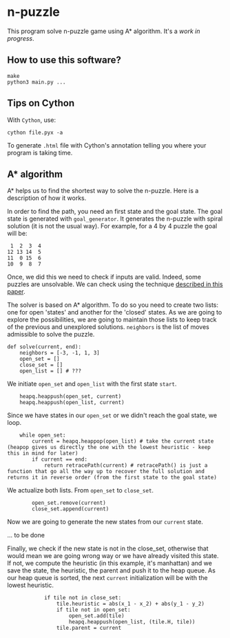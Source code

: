 # n-puzzle

This program solve n-puzzle game using A* algorithm. It's a _work in progress_.

## How to use this software?

```
make
python3 main.py ...
```

## Tips on Cython

With `Cython`, use:

```
cython file.pyx -a
```

To generate `.html` file with Cython's annotation telling you where your program is taking time.

## A* algorithm

A* helps us to find the shortest way to solve the n-puzzle. Here is a description of how it works.

In order to find the path, you need an first state and the goal state. The goal state is generated with `goal_generator`. It generates the n-puzzle with spiral solution (it is not the usual way). For example, for a 4 by 4 puzzle the goal will be:

```
 1  2  3  4
12 13 14  5
11  0 15  6
10  9  8  7
```

Once, we did this we need to check if inputs are valid. Indeed, some puzzles are unsolvable. We can check using the technique [described in this paper](http://cseweb.ucsd.edu/~ccalabro/essays/15_puzzle.pdf).

The solver is based on A* algorithm. To do so you need to create two lists: one for open 'states' and another for the 'closed' states. As we are going to explore the possibilities, we are going to maintain those lists to keep track of the previous and unexplored solutions. `neighbors` is the list of moves admissible to solve the puzzle.

```
def solve(current, end):
	neighbors = [-3, -1, 1, 3]
	open_set = []
	close_set = []
	open_list = [] # ???
```

We initiate `open_set` and `open_list` with the first state `start`.

```
	heapq.heappush(open_set, current)
	heapq.heappush(open_list, current)
```

Since we have states in our `open_set` or we didn't reach the goal state, we loop.

```
	while open_set:
		current = heapq.heappop(open_list) # take the current state (heapop gives us directly the one with the lowest heuristic - keep this in mind for later)
		if current == end:
			return retracePath(current) # retracePath() is just a function that go all the way up to recover the full solution and returns it in reverse order (from the first state to the goal state)
```

We actualize both lists. From `open_set` to `close_set`.

```
		open_set.remove(current)
		close_set.append(current)
```

Now we are going to generate the new states from our `current` state.

... to be done

Finally, we check if the new state is not in the close_set, otherwise that would mean we are going wrong way or we have already visited this state. If not, we compute the heuristic (in this example, it's manhattan) and we save the state, the heuristic, the parent and push it to the heap queue. As our heap queue is sorted, the next `current` initialization will be with the lowest heuristic.

```
			if tile not in close_set:
				tile.heuristic = abs(x_1 - x_2) + abs(y_1 - y_2)
				if tile not in open_set:
					open_set.add(tile)
					heapq.heappush(open_list, (tile.H, tile))
				tile.parent = current
```
